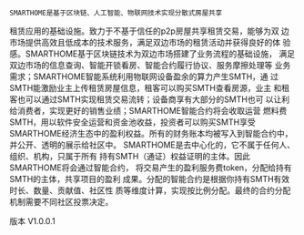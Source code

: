     SMARTHOME是基于区块链、人工智能、物联网技术实现分散式房屋共享
租赁应用的基础设施。致力于不基于信任的p2p房屋共享租赁交易，能够为双
边市场提供高效且低成本的技术服务，满足双边市场的租赁活动并获得良好的体
验感。SMARTHOME基于区块链技术为双边市场搭建了业务流程的基础设施，
满足双边市场的信息查询、智能开锁看房、智能合约履行协议、服务摩擦处理等
业务需求；SMARTHOME智能系统利用物联网设备盈余的算力产生SMTH，通
过SMTH能激励业主上传租赁房屋信息，租客可以购买SMTH查看房源，业主
和租客也可以通过SMTH实现租赁交易流转；设备商享有大部分的SMTH也可
以让利给消费者，实现更好的销售业绩；SMARTHOME智能合约将会收取运营
燃料费SMTH，用以软件安全运营和资金池收益，投资者可以购买SMTH享受
SMARTHOME经济生态中的盈利权益。所有的财务账本均被写入到智能合约中，
并公开、透明的展示给社区中。
    SMARTHOME是去中心化的，它不属于任何人、组织、机构，只属于所有
持有SMTH（通证）权益证明的主体。因此SMARTHOME将会通过智能合约，
将交易产生的盈利服务费token，分配给持有SMTH的主体，共享项目的盈利
成果。分配的智能合约是根据你持有SMTH有效时长、数量、贡献值、社区性
质等维度计算，实现按比例分配。最终的合约分配机制需要不同社区投票决定。

版本	V1.0.0.1


